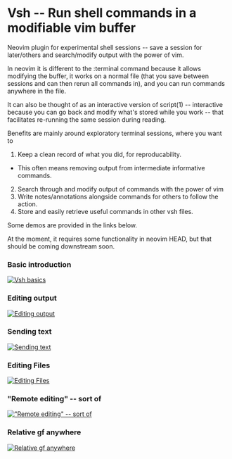 # Vsh -- Run shell commands in a modifiable vim buffer

Neovim plugin for experimental shell sessions -- save a session for
later/others and search/modify output with the power of vim.

In neovim it is different to the :terminal command because it allows modifying
the buffer, it works on a normal file (that you save between sessions and can
then rerun all commands in), and you can run commands anywhere in the file.

It can also be thought of as an interactive version of script(1) -- interactive
because you can go back and modify what's stored while you work -- that
facilitates re-running the same session during reading.

Benefits are mainly around exploratory terminal sessions, where you want to

1. Keep a clean record of what you did, for reproducability.
  * This often means removing output from intermediate informative commands.
2. Search through and modify output of commands with the power of vim
3. Write notes/annotations alongside commands for others to follow the action.
4. Store and easily retrieve useful commands in other vsh files.

Some demos are provided in the links below.

At the moment, it requires some functionality in neovim HEAD, but that should
be coming downstream soon.

### Basic introduction
[![Vsh basics](https://asciinema.org/a/100675.png)](https://asciinema.org/a/100675)
### Editing output
[![Editing output](https://asciinema.org/a/100676.png)](https://asciinema.org/a/100676)
### Sending text
[![Sending text](https://asciinema.org/a/100677.png)](https://asciinema.org/a/100677)
### Editing Files
[![Editing Files](https://asciinema.org/a/100678.png)](https://asciinema.org/a/100678)
### "Remote editing" -- sort of
[!["Remote editing" -- sort of](https://asciinema.org/a/100680.png)](https://asciinema.org/a/100680)
### Relative gf anywhere
[![Relative gf anywhere](https://asciinema.org/a/100681.png)](https://asciinema.org/a/100681)
